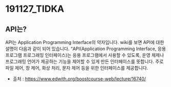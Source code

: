 # 191127_TIDKA

## API는?
API는  Application Programming Interface의 약자입니다.
wiki를 보면 API에 대한 설명이 다음과 같이 되어 있습니다.
“API(Application Programming Interface, 응용 프로그램 프로그래밍 인터페이스)는 응용 프로그램에서 사용할 수 있도록, 운영 체제나 프로그래밍 언어가 제공하는 기능을 제어할 수 있게 만든 인터페이스를 뜻합니다.
주로 파일 제어, 창 제어, 화상 처리, 문자 제어 등을 위한 인터페이스를 제공합니다.

- 출처 : https://www.edwith.org/boostcourse-web/lecture/16740/
